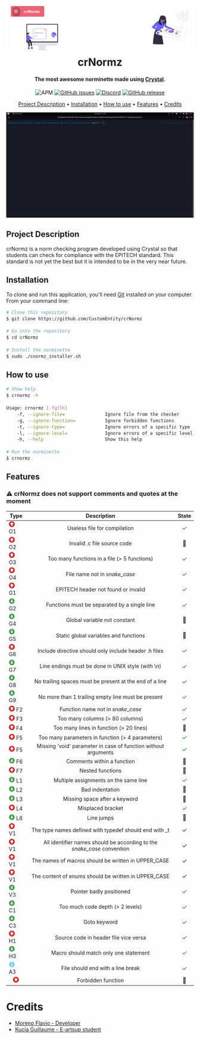 <h1 align="center">
  <br>
  <a href="https://github.com/CustomEntity/crNormz"><img src="assets/readme/logo.png" alt="logo"></a>
  <br>
  crNormz
  <br>
</h1>

<h4 align="center">The most awesome norminette made
using <a href="https://crystal-lang.org" target="_blank">Crystal</a>.</h4>

<p align="center">

<img alt="APM" src="https://img.shields.io/apm/l/vim-mode">
<a href="https://github.com/CustomEntity/crNormz/issues"><img alt="GitHub issues" src="https://img.shields.io/github/issues/CustomEntity/crNormz?color=yellow"></a>
<a href="https://discord.gg/ryTcYu26Gy"><img alt="Discord" src="https://img.shields.io/badge/discord-join--us-green"></a>
<a href="https://github.com/CustomEntity/crNormz/releases"><img alt="GitHub release" src="https://img.shields.io/github/v/release/CustomEntity/crNormz?color=yellow"></a>
</p>

<p align="center">
  <a href="#project-description">Project Description</a> •
  <a href="#installation">Installation</a> •
  <a href="#how-to-use">How to use</a> •
  <a href="#features">Features</a> •
  <a href="#credits">Credits</a>
</p>


<p align="center">
  <img src="assets/readme/project.gif"  alt="project.gif"/>
</p>

## Project Description

crNormz is a norm checking program developed using Crystal so that students can
check for compliance with the EPITECH standard. This standard is not yet the
best but it is intended to be in the very near future.

## Installation

To clone and run this application, you'll need [Git](https://git-scm.com)
installed on your computer. From your command line:

```bash
# Clone this repository
$ git clone https://github.com/CustomEntity/crNormz

# Go into the repository
$ cd crNormz

# Install the norminette
$ sudo ./cnormz_installer.sh

```

## How to use

```bash
# Show help
$ crnormz -h

Usage: crnormz [-fgtlh]
    -f, --ignore-file=               Ignore file from the checker
    -g, --ignore-function=           Ignore forbidden functions
    -t, --ignore-type=               Ignore errors of a specific type
    -l, --ignore-level=              Ignore errors of a specific level (Major, Minor or Info)
    -h, --help                       Show this help
    
# Run the norminette
$ crnormz
```

## Features

<h3>⚠️ crNormz does not support comments and quotes at the moment</h3>

| Type                                                                                   |                                 Description                                  |                            State                            |
|----------------------------------------------------------------------------------------|:----------------------------------------------------------------------------:|:-----------------------------------------------------------:|
| <img src="assets/readme/major.png" width="16" vertical-align="middle"/> O1             |                         Useless file for compilation                         |    <font style="color: green; font-size: 16px;">✓</font>    |
| <img src="assets/readme/major.png" width="16" vertical-align="middle"/> O2             |                         Invalid .c file source code                          |   <font style="font-size: 16px;">🔨</font>    |
| <img src="assets/readme/major.png" width="16" vertical-align="middle"/> O3             |                 Too many functions in a file (> 5 functions)                 |    <font style="color: green; font-size: 16px;">✓</font>    |
| <img src="assets/readme/major.png" width="16" vertical-align="middle"/> O4             |                      File name not in <i>snake_case</i>                      |    <font style="color: green; font-size: 16px;">✓</font>    |
| <img src="assets/readme/major.png" width="16" vertical-align="middle"/> G1             |                     EPITECH header not found or invalid                      |    <font style="color: green; font-size: 16px;">✓</font>    |
| <img src="assets/readme/minor.png" width="16" vertical-align="middle"/> G2             |                 Functions must be separated by a single line                 |    <font style="color: green; font-size: 16px;">✓</font>    |
| <img src="assets/readme/minor.png" width="16" vertical-align="middle"/> G4             |                         Global variable not constant                         |   <font style="font-size: 16px;">🔨</font>    |
| <img src="assets/readme/minor.png" width="16" vertical-align="middle"/> G5             |                    Static global variables and functions                     |   <font style="font-size: 16px;">🔨</font>    |
| <img src="assets/readme/major.png" width="16" vertical-align="middle"/> G6             |            Include directive should only include header .h files             |    <font style="color: green; font-size: 16px;">✓</font>    |
| <img src="assets/readme/minor.png" width="16" vertical-align="middle"/> G7             |              Line endings must be done in UNIX style (with \n)               |    <font style="color: green; font-size: 16px;">✓</font>    |
| <img src="assets/readme/minor.png" width="16" vertical-align="middle"/> G8             |           No trailing spaces must be present at the end of a line            |    <font style="color: green; font-size: 16px;">✓</font>    |
| <img src="assets/readme/minor.png" width="16" vertical-align="middle"/> G9             |              No more than 1 trailing empty line must be present              |    <font style="color: green; font-size: 16px;">✓</font>    |
| <img src="assets/readme/major.png" width="16" vertical-align="middle"/> F2             |                    Function name not in <i>snake_case</i>                    |    <font style="color: green; font-size: 16px;">✓</font>    |
| <img src="assets/readme/major.png" width="16" vertical-align="middle"/> F3             |                       Too many columns (> 80 columns)                        |    <font style="color: green; font-size: 16px;">✓</font>    |
| <img src="assets/readme/major.png" width="16" vertical-align="middle"/> F4             |                   Too many lines in function (> 20 lines)                    |   <font style="font-size: 16px;">🔨</font>    |
| <img src="assets/readme/major.png" width="16" vertical-align="middle"/> F5             |               Too many parameters in function (> 4 parameters)               |   <font style="color: green; font-size: 16px;">✓</font>    |
| <img src="assets/readme/major.png" width="16" vertical-align="middle"/> F5             |        Missing 'void' parameter in case of function without arguments        |  <font style="color: green; font-size: 16px;">✓</font>    |
| <img src="assets/readme/minor.png" width="16" vertical-align="middle"/> F6             |                          Comments within a function                          |   <font style="font-size: 16px;">🔨</font>    |
| <img src="assets/readme/major.png" width="16" vertical-align="middle"/> F7             |                               Nested functions                               |   <font style="font-size: 16px;">🔨</font>    |
| <img src="assets/readme/minor.png" width="16" vertical-align="middle"/> L1             |                    Multiple assignments on the same line                     |   <font style="color: green; font-size: 16px;">✓</font>    |
| <img src="assets/readme/minor.png" width="16" vertical-align="middle"/> L2             |                               Bad indentation                                |   <font style="font-size: 16px;">🔨</font>    |
| <img src="assets/readme/minor.png" width="16" vertical-align="middle"/> L3             |                        Missing space after a keyword                         |   <font style="font-size: 16px;">🔨</font>    |
| <img src="assets/readme/major.png" width="16" vertical-align="middle"/> L4             |                              Misplaced bracket                               |    <font style="color: green; font-size: 16px;">✓</font>    |
| <img src="assets/readme/minor.png" width="16" vertical-align="middle"/> L6             |                                  Line jumps                                  |   <font style="font-size: 16px;">🔨</font>    |
| <img src="assets/readme/major.png" width="16" vertical-align="middle"/> V1             |            The type names defined with typedef should end with _t            |   <font style="font-size: 16px;">✓</font>    |
| <img src="assets/readme/major.png" width="16" vertical-align="middle"/> V1             | All identifier names should be according to the <i>snake_case</i> convention |   <font style="font-size: 16px;">✓</font>    |
| <img src="assets/readme/major.png" width="16" vertical-align="middle"/> V1             |                    The names of macros should be written in UPPER_CASE                    |   <font style="font-size: 16px;">✓</font>    |
| <img src="assets/readme/major.png" width="16" vertical-align="middle"/> V1             |                    The content of enums should be written in UPPER_CASE                    |   <font style="font-size: 16px;">✓</font>    |
| <img src="assets/readme/minor.png" width="16" vertical-align="middle"/> V3             |                           Pointer badly positioned                           |    <font style="color: green; font-size: 16px;">✓</font>    |
| <img src="assets/readme/minor.png" width="16" vertical-align="middle"/> C1             |                       Too much code depth (> 2 levels)                       |    <font style="color: green; font-size: 16px;">✓</font>    |
| <img src="assets/readme/minor.png" width="16" vertical-align="middle"/> C3             |                                 Goto keyword                                 |    <font style="color: green; font-size: 16px;">✓</font>    |
| <img src="assets/readme/major.png" width="16" vertical-align="middle"/> H1             |                    Source code in header file vice versa                     |    <font style="color: green; font-size: 16px;">✓</font>    |
| <img src="assets/readme/minor.png" width="16" vertical-align="middle"/> H3             |                    Macro should match only one statement                     |    <font style="color: green; font-size: 16px;">✓</font>    |
| <img src="assets/readme/info.png" width="16" vertical-align="middle"/> A3              |                      File should end with a line break                       |    <font style="color: green; font-size: 16px;">✓</font>    |
| <center><img src="assets/readme/major.png" width="16" vertical-align="middle"/></center> |                              Forbidden function                              |    <font style="font-size: 16px;">🔨</font>     |

# Credits

- [Moreno Flavio - Developer](https://github.com/CustomEntity/)
- [Kucia Guillaume - E-artsup student](https://github.com/KuciaGuillaume)